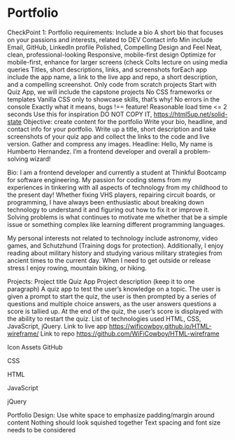 # Portfolio
CheckPoint 1:
Portfolio requirements:
Include a bio
A short bio that focuses on your passions and interests, related to DEV
Contact info
Min include Email, GitHub, LinkedIn profile
Polished, Compelling Design and Feel
Neat, clean, professional-looking
Responsive, mobile-first design
Optimize for mobile-first, enhance for larger screens
(check Colts lecture on using media queries
Titles, short descriptions, links, and screenshots
forEach app include the app name, a link to the live app and repo, a short description, and a compelling screenshot.
Only code from scratch projects
Start with Quiz App, we will include the capstone projects
No CSS frameworks or templates
Vanilla CSS only to showcase skills, that’s why!
No errors in the console
Exactly what it means, bugs !== feature!
Reasonable load time
<= 2 seconds 
Use this for inspiration DO NOT COPY IT, https://html5up.net/solid-state
Objective: create content for the portfolio
Write your bio, headline, and contact info for your portfolio.
Write up a title, short description and take screenshots of your quiz app and collect the links to the code and live version.
Gather and compress any images.
Headline:
Hello, My name is Humberto Hernandez. I’m a frontend developer and overall a problem-solving wizard!

Bio:
I am a frontend developer and currently a student at Thinkful Bootcamp for software engineering. My passion for coding stems from my experiences in tinkering with all aspects of technology from my childhood to the present day! Whether fixing VHS players, repairing circuit boards, or programming, I have always been enthusiastic about breaking down technology to understand it and figuring out how to fix it or improve it. Solving problems is what continues to motivate me whether that be a simple issue or something complex like learning different programming languages.

My personal interests not related to technology include astronomy, video games, and Schutzhund (Training dogs for protection). Additionally, I enjoy reading about military history and studying various military strategies from ancient times to the current day. 
When I need to get outside or release stress I enjoy rowing, mountain biking, or hiking.

Projects:
Project title
Quiz App
Project description (keep it to one paragraph)
A quiz app to test the user’s knowledge on a topic. The user is given a prompt to start the quiz, the user is then prompted by a series of questions and multiple choice answers, as the user answers questions a score is tallied up. At the end of the quiz, the user’s score is displayed with the ability to restart the quiz.
List of technologies used
HTML, CSS, JavaScript, jQuery.
Link to live app
https://wificowboy.github.io/HTML-wireframe/
Link to repo
https://github.com/WiFiCowboy/HTML-wireframe

Icon Assets
GitHub 
 <!-- in your header -->
<link rel="stylesheet" href="https://cdn.rawgit.com/konpa/devicon/df6431e323547add1b4cf45992913f15286456d3/devicon.min.css">


<!-- in your body -->
<i class="devicon-github-plain colored"></i>
CSS
<!-- in your header -->
<link rel="stylesheet" href="https://cdn.rawgit.com/konpa/devicon/df6431e323547add1b4cf45992913f15286456d3/devicon.min.css">


<!-- in your body -->
<i class="devicon-css3-plain colored"></i>
HTML
<!-- in your header -->
<link rel="stylesheet" href="https://cdn.rawgit.com/konpa/devicon/df6431e323547add1b4cf45992913f15286456d3/devicon.min.css">


<!-- in your body -->
<i class="devicon-html5-plain colored"></i>
JavaScript
<!-- in your header -->
<link rel="stylesheet" href="https://cdn.rawgit.com/konpa/devicon/df6431e323547add1b4cf45992913f15286456d3/devicon.min.css">


<!-- in your body -->
<i class="devicon-javascript-plain colored"></i>
jQuery
  
<!-- in your header -->
<link rel="stylesheet" href="https://cdn.rawgit.com/konpa/devicon/df6431e323547add1b4cf45992913f15286456d3/devicon.min.css">


<!-- in your body -->
<i class="devicon-jquery-plain colored"></i>

Portfolio Design:
Use white space to emphasize
padding/margin around content
Nothing should look squished together 
Text spacing and font size needs to be considered  
